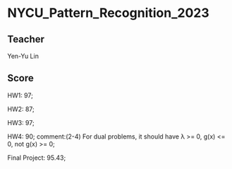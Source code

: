 # NYCU_Pattern_Recognition_2023

## Teacher
Yen-Yu Lin

## Score
HW1: 97;

HW2: 87;

HW3: 97;

HW4: 90; comment:(2-4) For dual problems, it should have λ >= 0, g(x) <= 0, not g(x) >= 0;

Final Project: 95.43;
